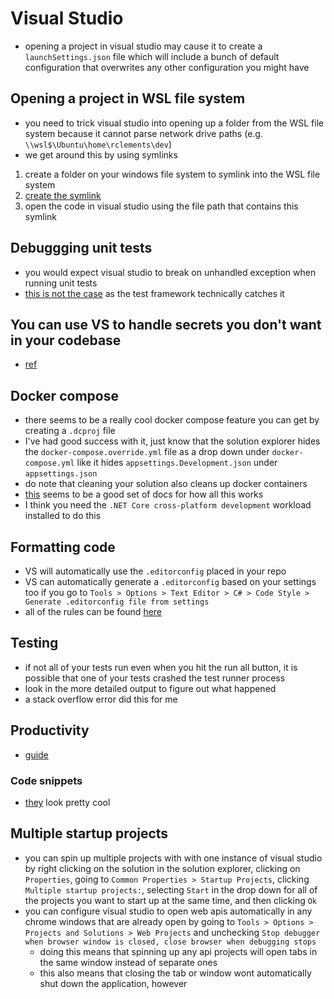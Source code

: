 # Visual Studio

- opening a project in visual studio may cause it to create a `launchSettings.json` file which will include a bunch of default configuration that overwrites any other configuration you might have

## Opening a project in WSL file system

- you need to trick visual studio into opening up a folder from the WSL file system because it cannot parse network drive paths (e.g. `\\wsl$\Ubuntu\home\rclements\dev`)
- we get around this by using symlinks

1. create a folder on your windows file system to symlink into the WSL file system
2. [create the symlink](../../../terminals/cmd/cmd.md#create-a-symbolic-link-with-a-network-drive)
3. open the code in visual studio using the file path that contains this symlink

## Debuggging unit tests

- you would expect visual studio to break on unhandled exception when running unit tests
- [this is not the case](https://stackoverflow.com/questions/1488282/why-doesnt-visual-studio-break-on-exceptions-when-debugging-unit-tests) as the test framework technically catches it

## You can use VS to handle secrets you don't want in your codebase

- [ref](https://stackoverflow.com/questions/42268265/how-to-get-manage-user-secrets-in-a-net-core-console-application)

## Docker compose

- there seems to be a really cool docker compose feature you can get by creating a `.dcproj` file
- I've had good success with it, just know that the solution explorer hides the `docker-compose.override.yml` file as a drop down under `docker-compose.yml` like it hides `appsettings.Development.json` under `appsettings.json`
- do note that cleaning your solution also cleans up docker containers
- [this](https://docs.microsoft.com/en-us/visualstudio/containers/docker-compose-properties?view=vs-2019) seems to be a good set of docs for how all this works
- I think you need the `.NET Core cross-platform development` workload installed to do this

## Formatting code

- VS will automatically use the `.editorconfig` placed in your repo
- VS can automatically generate a `.editorconfig` based on your settings too if you go to `Tools > Options > Text Editor > C# > Code Style > Generate .editorconfig file from settings`
- all of the rules can be found [here](https://docs.microsoft.com/en-us/dotnet/fundamentals/code-analysis/style-rules/formatting-rules)

## Testing

- if not all of your tests run even when you hit the run all button, it is possible that one of your tests crashed the test runner process
- look in the more detailed output to figure out what happened
- a stack overflow error did this for me

## Productivity

- [guide](https://docs.microsoft.com/en-us/visualstudio/ide/csharp-developer-productivity?utm_source=VisualStudio&utm_medium=aspnet-getstarted&utm_campaign=VisualStudio&view=vs-2019)

### Code snippets

- [they](https://docs.microsoft.com/en-us/visualstudio/ide/code-snippets?view=vs-2019) look pretty cool

## Multiple startup projects

- you can spin up multiple projects with with one instance of visual studio by right clicking on the solution in the solution explorer, clicking on `Properties`, going to `Common Properties > Startup Projects`, clicking `Multiple startup projects:`, selecting `Start` in the drop down for all of the projects you want to start up at the same time, and then clicking `Ok`
- you can configure visual studio to open web apis automatically in any chrome windows that are already open by going to `Tools > Options > Projects and Solutions > Web Projects` and unchecking `Stop debugger when browser window is closed, close browser when debugging stops`
  - doing this means that spinning up any api projects will open tabs in the same window instead of separate ones
  - this also means that closing the tab or window wont automatically shut down the application, however
